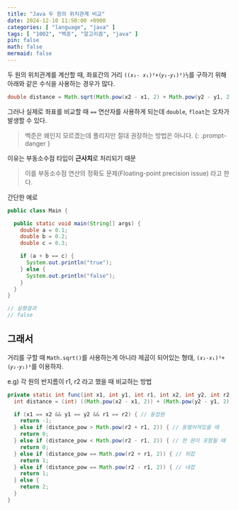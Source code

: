 ```yaml
---
title: "Java 두 원의 위치관계 비교"
date: 2024-12-10 11:50:00 +0900
categories: [ "language", "java" ]
tags: [ "1002", "백준", "알고리즘", "java" ]
pin: false
math: false
mermaid: false
---
```


두 원의 위치관계를 계산할 때, 좌표간의 거리 `((𝑥₂- 𝑥₁)²+(𝑦₂-𝑦₁)²)½`를 구하기 위해 아래와 같은 수식을 사용하는 경우가 많다.

```java
double distance = Math.sqrt(Math.pow(x2 - x1, 2) + Math.pow(y2 - y1, 2)); 
```

그러나 실제로 좌표를 비교할 때 `==` 연산자를 사용하게 되는데 `double`, `float`는 오차가 발생할 수 있다.

> 백준은 왜인지 모르겠는데 풀리지만 절대 권장하는 방법은 아니다.
> {: .prompt-danger }

이유는 부동소수점 타입이 **근사치**로 처리되기 때문

> 이를 부동소수점 연산의 정확도 문제(Floating-point precision issue) 라고 한다.

간단한 예로

```java
public class Main {

  public static void main(String[] args) {
    double a = 0.1;
    double b = 0.2;
    double c = 0.3;

    if (a + b == c) {
      System.out.println("true");
    } else {
      System.out.println("false");
    }
  }
}

// 실행결과
// false
```

## 그래서

거리를 구할 때 `Math.sqrt()`를 사용하는게 아니라 제곱이 되어있는 형태,  `(𝑥₂-𝑥₁)²+(𝑦₂-𝑦₁)²`를 이용하자.

e.g) 각 원의 반지름이 r1, r2 라고 했을 때 비교하는 방법

```java
private static int func(int x1, int y1, int r1, int x2, int y2, int r2) {
  int distance = (int) ((Math.pow(x2 - x1, 2)) + (Math.pow(y2 - y1, 2)));

  if (x1 == x2 && y1 == y2 && r1 == r2) { // 동접원
    return -1;
  } else if (distance_pow > Math.pow(r2 + r1, 2)) { // 동떨어져있을 때
    return 0;
  } else if (distance_pow < Math.pow(r2 - r1, 2)) { // 한 원이 포함될 때
    return 0;
  } else if (distance_pow == Math.pow(r2 + r1, 2)) { // 외접
    return 1;
  } else if (distance_pow == Math.pow(r2 - r1, 2)) { // 내접
    return 1;
  } else {
    return 2;
  }
}
```


